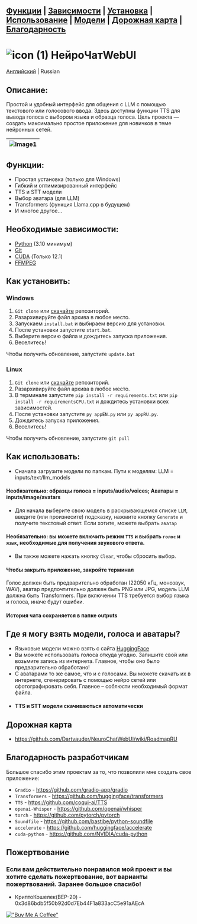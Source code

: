 ## [Функции](/#Функции) | [Зависимости](/#Необходимые-зависимости) | [Установка](/Как-установить) | [Использование](/#Как-использовать) | [Модели](/#Где-я-могу-взять-модели-голоса-и-аватары) | [Дорожная карта](/#Дорожная-карта) | [Благодарность](/#Благодарность-разработчикам)

# ![icon (1)](https://github.com/Dartvauder/NeuroChatWebUI/assets/140557322/e3c1d95a-828f-4a65-bea6-64c336dbe6fa)  НейроЧатWebUI
[Английский](/README.md) | Russian

## Описание:

Простой и удобный интерфейс для общения с LLM с помощью текстового или голосового ввода. Здесь доступны функции TTS для вывода голоса с выбором языка и образца голоса. Цель проекта — создать максимально простое приложение для новичков в теме нейронных сетей.

|![Image1](https://github.com/Dartvauder/NeuroChatWebUI/assets/140557322/098c9b93-253d-44e7-9d34-dd4fe3317b41) |
|:---:|

## Функции:

* Простая установка (только для Windows)
* Гибкий и оптимизированный интерфейс
* TTS и STT модели
* Выбор аватара (для LLM)
* Transformers (функция Llama.cpp в будущем)
* И многое другое...

## Необходимые зависимости:

* [Python](https://www.python.org/downloads/) (3.10 минимум)
* [Git](https://git-scm.com/downloads)
* [CUDA](https://developer.nvidia.com/cuda-downloads) (Только 12.1)
* [FFMPEG](https://ffmpeg.org/download.html)

## Как установить:

### Windows

1) `Git clone` или [скачайте](https://github.com/Dartvauder/NeuroChatWebUI/files/14628451/NeuroChatWebUI.zip) репозиторий.
2) Разархивируйте файл архива в любое место.
3) Запускаем `install.bat` и выбираем версию для установки.
4) После установки запустите `start.bat`.
5) Выберите версию файла и дождитесь запуска приложения.
6) Веселитесь!

Чтобы получить обновление, запустите `update.bat`

### Linux

1) `Git clone` или [скачайте](https://github.com/Dartvauder/NeuroChatWebUI/files/14628451/NeuroChatWebUI.zip) репозиторий.
2) Разархивируйте файл архива в любое место.
3) В терминале запустите `pip install -r requirements.txt` или `pip install -r requirementsCPU.txt` и дождитесь установки всех зависимостей.
4) После установки запустите `py appEN.py` или `py appRU.py`.
5) Дождитесь запуска приложения.
6) Веселитесь!

Чтобы получить обновление, запустите `git pull`

## Как использовать:

* Сначала загрузите модели по папкам. Пути к моделям: LLM = inputs/text/llm_models
#### Необязательно: образцы голоса = inputs/audio/voices; Аватары = inputs/image/avatars
* Для начала выберите свою модель в раскрывающемся списке `LLM`, введите (или произнесите) подсказку, нажмите кнопку `Generate` и получите текстовый ответ. Если хотите, можете выбрать `аватар`
#### Необязательно: вы можете включить режим `TTS` и выбрать `голос` и `язык`, необходимые для получения звукового ответа.
* Вы также можете нажать кнопку `Clear`, чтобы сбросить выбор.
#### Чтобы закрыть приложение, закройте терминал

Голос должен быть предварительно обработан (22050 кГц, монозвук, WAV), аватар предпочтительно должен быть PNG или JPG, модель LLM должна быть Transformers. При включении TTS требуется выбор языка и голоса, иначе будут ошибки.

#### История чата сохраняется в папке outputs

## Где я могу взять модели, голоса и аватары?

* Языковые модели можно взять с сайта [HuggingFace](https://huggingface.co/models)
* Вы можете использовать голоса откуда угодно. Запишите свой или возьмите запись из интернета. Главное, чтобы оно было предварительно обработано!
* С аватарами то же самое, что и с голосами. Вы можете скачать их в интернете, сгенерировать с помощью нейро сетей или сфотографировать себя. Главное – соблюсти необходимый формат файла.
* #### TTS и STT модели скачиваються автоматически

## Дорожная карта

* https://github.com/Dartvauder/NeuroChatWebUI/wiki/RoadmapRU

## Благодарность разработчикам

Большое спасибо этим проектам за то, что позволили мне создать свое приложение:

* `Gradio` - https://github.com/gradio-app/gradio
* `Transformers` - https://github.com/huggingface/transformers
* `TTS` - https://github.com/coqui-ai/TTS
* `openai-Whisper` - https://github.com/openai/whisper
* `torch` - https://github.com/pytorch/pytorch
* `Soundfile` - https://github.com/bastibe/python-soundfile
* `accelerate` - https://github.com/huggingface/accelerate
* `cuda-python` - https://github.com/NVIDIA/cuda-python

## Пожертвование

### Если вам действительно понравился мой проект и вы хотите сделать пожертвование, вот варианты пожертвований. Заранее большое спасибо!

* КриптоКошелек(BEP-20) - 0x3d86bdb5f50b92d0d7Eb44F1a833acC5e91aAEcA

[!["Buy Me A Coffee"](https://www.buymeacoffee.com/assets/img/custom_images/orange_img.png)](https://www.buymeacoffee.com/Dartvauder)
